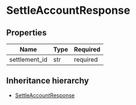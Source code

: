 

# SettleAccountResponse

## Properties

Name | Type | Required
-------- | -------- | --------
settlement_id | str | required




## Inheritance hierarchy


* [SettleAccountResponse](SettleAccountResponse.md)
